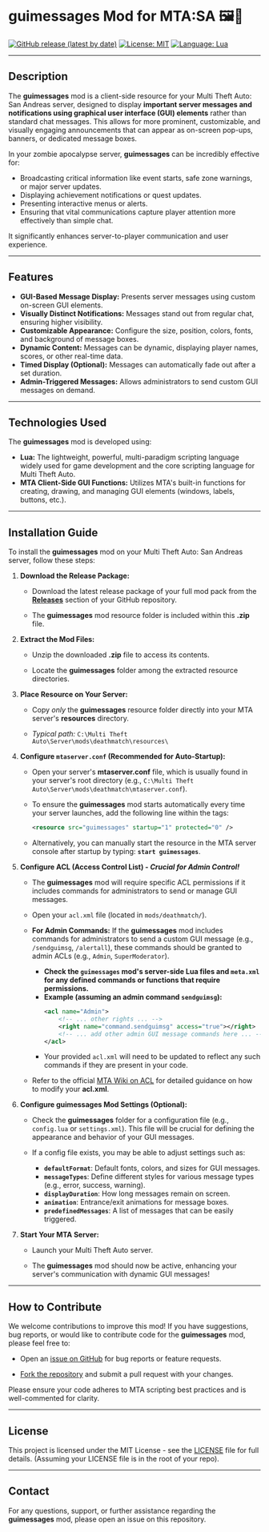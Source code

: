 # guimessages Mod for MTA:SA 🖼️📢

[![GitHub release (latest by date)](https://img.shields.io/github/v/release/Maniseniler/PackZombieMTA)](https://github.com/Maniseniler/PackZombieMTA/releases/latest)
[![License: MIT](https://img.shields.io/badge/License-MIT-yellow.svg)](https://opensource.org/licenses/MIT)
[![Language: Lua](https://img.shields.io/badge/Language-Lua-blue?logo=lua)](https://www.lua.org/)

---

## **Description**

The **guimessages** mod is a client-side resource for your Multi Theft Auto: San Andreas server, designed to display **important server messages and notifications using graphical user interface (GUI) elements** rather than standard chat messages. This allows for more prominent, customizable, and visually engaging announcements that can appear as on-screen pop-ups, banners, or dedicated message boxes.

In your zombie apocalypse server, **guimessages** can be incredibly effective for:
* Broadcasting critical information like event starts, safe zone warnings, or major server updates.
* Displaying achievement notifications or quest updates.
* Presenting interactive menus or alerts.
* Ensuring that vital communications capture player attention more effectively than simple chat.

It significantly enhances server-to-player communication and user experience.

---

## **Features**

* **GUI-Based Message Display:** Presents server messages using custom on-screen GUI elements.
* **Visually Distinct Notifications:** Messages stand out from regular chat, ensuring higher visibility.
* **Customizable Appearance:** Configure the size, position, colors, fonts, and background of message boxes.
* **Dynamic Content:** Messages can be dynamic, displaying player names, scores, or other real-time data.
* **Timed Display (Optional):** Messages can automatically fade out after a set duration.
* **Admin-Triggered Messages:** Allows administrators to send custom GUI messages on demand.

---

## **Technologies Used**

The **guimessages** mod is developed using:

* **Lua:** The lightweight, powerful, multi-paradigm scripting language widely used for game development and the core scripting language for Multi Theft Auto.
* **MTA Client-Side GUI Functions:** Utilizes MTA's built-in functions for creating, drawing, and managing GUI elements (windows, labels, buttons, etc.).

---

## **Installation Guide**

To install the **guimessages** mod on your Multi Theft Auto: San Andreas server, follow these steps:

1.  **Download the Release Package:**

    * Download the latest release package of your full mod pack from the [**Releases**](https://github.com/Maniseniler/PackZombieMTA/releases) section of your GitHub repository.

    * The **guimessages** mod resource folder is included within this **.zip** file.

2.  **Extract the Mod Files:**

    * Unzip the downloaded **.zip** file to access its contents.

    * Locate the **guimessages** folder among the extracted resource directories.

3.  **Place Resource on Your Server:**

    * Copy *only* the **guimessages** resource folder directly into your MTA server's **resources** directory.

    * *Typical path:* `C:\Multi Theft Auto\Server\mods\deathmatch\resources\`

4.  **Configure `mtaserver.conf` (Recommended for Auto-Startup):**

    * Open your server's **mtaserver.conf** file, which is usually found in your server's root directory (e.g., `C:\Multi Theft Auto\Server\mods\deathmatch\mtaserver.conf`).

    * To ensure the **guimessages** mod starts automatically every time your server launches, add the following line within the **<server>** tags:

        ```xml
        <resource src="guimessages" startup="1" protected="0" />
        ```

    * Alternatively, you can manually start the resource in the MTA server console after startup by typing: **`start guimessages`**.

5.  **Configure ACL (Access Control List) - **_Crucial for Admin Control!_****

    * The **guimessages** mod will require specific ACL permissions if it includes commands for administrators to send or manage GUI messages.

    * Open your `acl.xml` file (located in `mods/deathmatch/`).

    * **For Admin Commands:** If the **guimessages** mod includes commands for administrators to send a custom GUI message (e.g., `/sendguimsg`, `/alertall`), these commands should be granted to admin ACLs (e.g., `Admin`, `SuperModerator`).
        * **Check the `guimessages` mod's server-side Lua files and `meta.xml` for any defined commands or functions that require permissions.**
        * **Example (assuming an admin command `sendguimsg`):**
            ```xml
            <acl name="Admin">
                <!-- ... other rights ... -->
                <right name="command.sendguimsg" access="true"></right>
                <!-- ... add other admin GUI message commands here ... -->
            </acl>
            ```
        * Your provided `acl.xml` will need to be updated to reflect any such commands if they are present in your code.

    * Refer to the official [MTA Wiki on ACL](https://wiki.multitheftauto.com/wiki/ACL) for detailed guidance on how to modify your **acl.xml**.

6.  **Configure guimessages Mod Settings (Optional):**

    * Check the **guimessages** folder for a configuration file (e.g., `config.lua` or `settings.xml`). This file will be crucial for defining the appearance and behavior of your GUI messages.

    * If a config file exists, you may be able to adjust settings such as:
        * **`defaultFormat`**: Default fonts, colors, and sizes for GUI messages.
        * **`messageTypes`**: Define different styles for various message types (e.g., error, success, warning).
        * **`displayDuration`**: How long messages remain on screen.
        * **`animation`**: Entrance/exit animations for message boxes.
        * **`predefinedMessages`**: A list of messages that can be easily triggered.

7.  **Start Your MTA Server:**

    * Launch your Multi Theft Auto server.

    * The **guimessages** mod should now be active, enhancing your server's communication with dynamic GUI messages!

---

## **How to Contribute**

We welcome contributions to improve this mod! If you have suggestions, bug reports, or would like to contribute code for the **guimessages** mod, please feel free to:

* Open an [issue on GitHub](https://github.com/Maniseniler/PackZombieMTA/issues) for bug reports or feature requests.

* [Fork the repository](https://github.com/Maniseniler/PackZombieMTA/fork) and submit a pull request with your changes.

Please ensure your code adheres to MTA scripting best practices and is well-commented for clarity.

---

## **License**

This project is licensed under the MIT License - see the [LICENSE](https://github.com/Maniseniler/PackZombieMTA/blob/main/LICENSE) file for full details. (Assuming your LICENSE file is in the root of your repo).

---

## **Contact**

For any questions, support, or further assistance regarding the **guimessages** mod, please open an issue on this repository.
